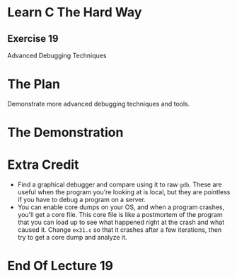 Learn C The Hard Way
=======

Exercise 19
----

Advanced Debugging Techniques



The Plan
====

Demonstrate more advanced debugging techniques and tools.


The Demonstration
====




Extra Credit
====

* Find a graphical debugger and compare using it to raw ``gdb``.
  These are useful when the program you're looking at is local, but they
  are pointless if you have to debug a program on a server.
* You can enable core dumps on your OS, and when a program crashes,
  you'll get a core file.  This core file is like a postmortem of
  the program that you can load up to see what happened right at the crash
  and what caused it.  Change ``ex31.c`` so that it crashes
  after a few iterations, then try to get a core dump and analyze it.



End Of Lecture 19
=====


